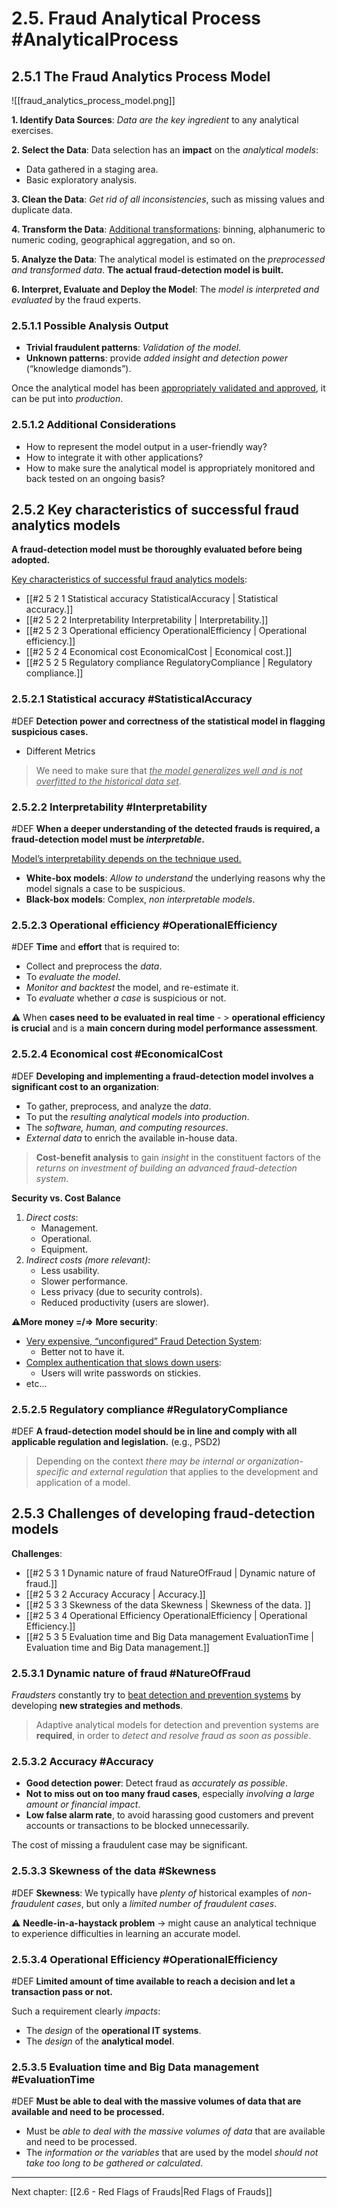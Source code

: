# 2.5. Fraud Analytical Process #AnalyticalProcess
## 2.5.1 The Fraud Analytics Process Model
![[fraud_analytics_process_model.png]]

**1. Identify Data Sources**:
*Data are the key ingredient* to any analytical exercises.

**2. Select the Data**:
Data selection has an **impact** on the *analytical models*:
- Data gathered in a staging area.
- Basic exploratory analysis.

**3. Clean the Data**:
*Get rid of all inconsistencies*, such as missing values and duplicate data.

**4. Transform the Data**:
<u>Additional transformations</u>: binning, alphanumeric to numeric coding, geographical aggregation, and so on.

**5. Analyze the Data**:
The analytical model is estimated on the *preprocessed and transformed data*.
**The actual fraud-detection model is built.**

**6. Interpret, Evaluate and Deploy the Model**:
The *model is interpreted and evaluated* by the fraud experts.

### 2.5.1.1 Possible Analysis Output
- **Trivial fraudulent patterns**: *Validation of the model*.
- **Unknown patterns**: provide *added insight and detection power* (“knowledge diamonds”).

Once the analytical model has been <u>appropriately validated and approved</u>, it can be put into *production*.

### 2.5.1.2 Additional Considerations
- How to represent the model output in a user-friendly way?
- How to integrate it with other applications?
- How to make sure the analytical model is appropriately monitored and back tested on an ongoing basis?

## 2.5.2 Key characteristics of successful fraud analytics models 

**A fraud-detection model must be thoroughly evaluated before being adopted.**

<u>Key characteristics of successful fraud analytics models</u>:
- [[#2 5 2 1 Statistical accuracy StatisticalAccuracy | Statistical accuracy.]]
- [[#2 5 2 2 Interpretability Interpretability | Interpretability.]]
- [[#2 5 2 3 Operational efficiency OperationalEfficiency | Operational efficiency.]]
- [[#2 5 2 4 Economical cost EconomicalCost | Economical cost.]]
- [[#2 5 2 5 Regulatory compliance RegulatoryCompliance | Regulatory compliance.]]

### 2.5.2.1 Statistical accuracy #StatisticalAccuracy 
#DEF **Detection power and correctness of the statistical
model in flagging suspicious cases.**
- Different Metrics

> We need to make sure that *<u>the model generalizes well
and is not overfitted to the historical data set</u>*.

### 2.5.2.2 Interpretability #Interpretability
#DEF **When a deeper understanding of the detected frauds is required, a fraud-detection model must be *interpretable*.**

<u>Model’s interpretability depends on the technique used.</u>
- **White-box models**: *Allow to understand* the underlying reasons why the model signals a case to be suspicious.
- **Black-box models**: Complex, *non interpretable models*.

### 2.5.2.3 Operational efficiency #OperationalEfficiency 
#DEF **Time** and **effort** that is required to:
- Collect and preprocess the *data*.
- To *evaluate the model*.
- *Monitor and backtest* the model, and re-estimate it.
- To *evaluate* whether *a case* is suspicious or not.

⚠️ When **cases need to be evaluated in real time** - > **operational efficiency is crucial** and is a **main concern during model performance assessment**.

### 2.5.2.4 Economical cost #EconomicalCost
#DEF **Developing and implementing a fraud-detection model
involves a significant cost to an organization**:
- To gather, preprocess, and analyze the *data*.
- To put the *resulting analytical models into production*.
- The *software, human, and computing resources*.
- *External data* to enrich the available in-house data. 

> **Cost-benefit analysis** to gain *insight* in the constituent factors of the *returns on investment of building an advanced fraud-detection system*.

**Security vs. Cost Balance**
1. *Direct costs*:
	- Management.
	- Operational.
	- Equipment.
2.  *Indirect costs (more relevant)*:
	- Less usability.
	- Slower performance.
	- Less privacy (due to security controls).
	- Reduced productivity (users are slower).

⚠️**More money =/=> More security**:
- <u>Very expensive, “unconfigured” Fraud Detection System</u>: 
	- Better not to have it.
- <u>Complex authentication that slows down users</u>:
	- Users will write passwords on stickies.
- etc...

### 2.5.2.5 Regulatory compliance #RegulatoryCompliance
#DEF **A fraud-detection model should be in line and comply with all applicable regulation and legislation.** (e.g., PSD2)

> Depending on the context *there may be internal or organization-specific and external regulation* that applies to the development and application of a model.

## 2.5.3 Challenges of developing fraud-detection models 
**Challenges**:
- [[#2 5 3 1 Dynamic nature of fraud NatureOfFraud | Dynamic nature of fraud.]]
- [[#2 5 3 2 Accuracy Accuracy | Accuracy.]]
- [[#2 5 3 3 Skewness of the data Skewness | Skewness of the data. ]]
- [[#2 5 3 4 Operational Efficiency OperationalEfficiency | Operational Efficiency.]]
- [[#2 5 3 5 Evaluation time and Big Data management EvaluationTime | Evaluation time and Big Data management.]]

### 2.5.3.1 Dynamic nature of fraud #NatureOfFraud
*Fraudsters* constantly try to <u>beat detection and prevention systems</u> by developing **new strategies and methods**.

> Adaptive analytical models for detection and prevention systems are **required**, in order to *detect and resolve fraud as soon as possible*.

### 2.5.3.2 Accuracy #Accuracy 
- **Good detection power**: Detect fraud as *accurately as possible*.
- **Not to miss out on too many fraud cases**, especially *involving a large amount or financial impact*.
- **Low false alarm rate**, to avoid harassing good customers and prevent accounts or transactions to be blocked unnecessarily.

The cost of missing a fraudulent case may be significant.

### 2.5.3.3 Skewness of the data #Skewness 
#DEF **Skewness**: We typically have *plenty of* historical examples of
*non-fraudulent cases*, but only a *limited number of fraudulent cases*.

⚠️ **Needle-in-a-haystack problem** -> might cause an analytical technique to experience difficulties in learning an accurate model.

### 2.5.3.4 Operational Efficiency #OperationalEfficiency 
#DEF **Limited amount of time available to reach a decision and let a transaction pass or not.**

Such a requirement clearly *impacts*:
- The *design* of the **operational IT systems**.
- The *design* of the **analytical model**.

### 2.5.3.5 Evaluation time and Big Data management #EvaluationTime
#DEF **Must be able to deal with the massive volumes of data that are available and need to be processed.**

- Must be *able to deal with the massive volumes of data* that are available and need to be processed.
- The *information or the variables* that are used by the model *should not take too long to be gathered or calculated*.
---
Next chapter: [[2.6 - Red Flags of Frauds|Red Flags of Frauds]]